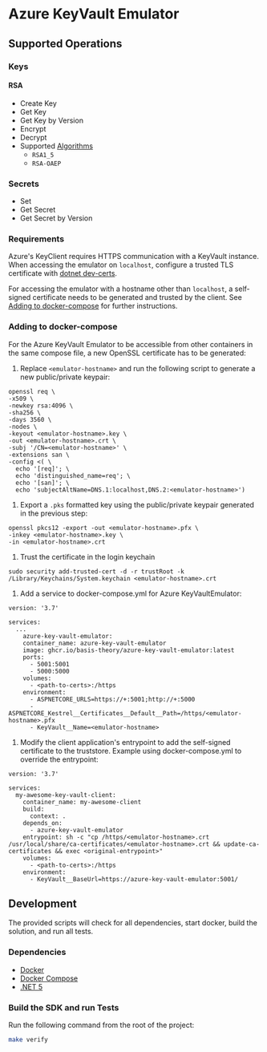 # Azure KeyVault Emulator

## Supported Operations

### Keys

#### RSA

- Create Key
- Get Key
- Get Key by Version
- Encrypt
- Decrypt
- Supported [Algorithms](https://docs.microsoft.com/en-us/rest/api/keyvault/decrypt/decrypt#jsonwebkeyencryptionalgorithm)
    - `RSA1_5`
    - `RSA-OAEP`

### Secrets

- Set
- Get Secret
- Get Secret by Version

### Requirements

Azure's KeyClient requires HTTPS communication with a KeyVault instance.
When accessing the emulator on `localhost`, configure a trusted TLS certificate with [dotnet dev-certs](https://docs.microsoft.com/en-us/dotnet/core/additional-tools/self-signed-certificates-guide#with-dotnet-dev-certs).

For accessing the emulator with a hostname other than `localhost`, a self-signed certificate needs to be generated and trusted by the client. See [Adding to docker-compose](#adding-to-docker-compose) for further instructions.

### Adding to docker-compose

For the Azure KeyVault Emulator to be accessible from other containers in the same compose file, a new OpenSSL certificate has to be generated:
1. Replace `<emulator-hostname>` and run the following script to generate a new public/private keypair:
```
openssl req \
-x509 \
-newkey rsa:4096 \
-sha256 \
-days 3560 \
-nodes \
-keyout <emulator-hostname>.key \
-out <emulator-hostname>.crt \
-subj '/CN=<emulator-hostname>' \
-extensions san \
-config <( \
  echo '[req]'; \
  echo 'distinguished_name=req'; \
  echo '[san]'; \
  echo 'subjectAltName=DNS.1:localhost,DNS.2:<emulator-hostname>')
```
1. Export a `.pks` formatted key using the public/private keypair generated in the previous step:
```
openssl pkcs12 -export -out <emulator-hostname>.pfx \
-inkey <emulator-hostname>.key \
-in <emulator-hostname>.crt
```
1. Trust the certificate in the login keychain
```
sudo security add-trusted-cert -d -r trustRoot -k /Library/Keychains/System.keychain <emulator-hostname>.crt
```
1. Add a service to docker-compose.yml for Azure KeyVaultEmulator:
```
version: '3.7'

services:
  ...
    azure-key-vault-emulator:
    container_name: azure-key-vault-emulator
    image: ghcr.io/basis-theory/azure-key-vault-emulator:latest
    ports:
      - 5001:5001
      - 5000:5000
    volumes:
      - <path-to-certs>:/https
    environment:
      - ASPNETCORE_URLS=https://+:5001;http://+:5000
      - ASPNETCORE_Kestrel__Certificates__Default__Path=/https/<emulator-hostname>.pfx
      - KeyVault__Name=<emulator-hostname>
```
1. Modify the client application's entrypoint to add the self-signed certificate to the truststore. Example using docker-compose.yml to override the entrypoint:
```
version: '3.7'

services:
  my-awesome-key-vault-client:
    container_name: my-awesome-client
    build:
      context: .
    depends_on:
      - azure-key-vault-emulator
    entrypoint: sh -c "cp /https/<emulator-hostname>.crt /usr/local/share/ca-certificates/<emulator-hostname>.crt && update-ca-certificates && exec <original-entrypoint>"
    volumes:
      - <path-to-certs>:/https
    environment:
      - KeyVault__BaseUrl=https://azure-key-vault-emulator:5001/
```

## Development

The provided scripts will check for all dependencies, start docker, build the solution, and run all tests.

### Dependencies
- [Docker](https://www.docker.com/products/docker-desktop)
- [Docker Compose](https://www.docker.com/products/docker-desktop)
- [.NET 5](https://dotnet.microsoft.com/download/dotnet/5.0)

### Build the SDK and run Tests

Run the following command from the root of the project:

```sh
make verify
```
